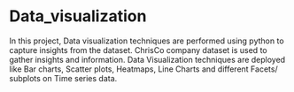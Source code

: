# Data_visualization
In this project, Data visualization techniques are performed using python to capture insights from the dataset.
ChrisCo company dataset is used to gather insights and information. 
Data Visualization techniques are deployed like Bar charts, Scatter plots, Heatmaps, Line Charts and different Facets/ subplots on Time series data.
